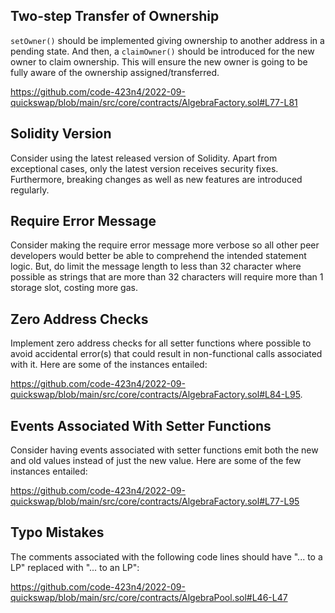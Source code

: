 ## Two-step Transfer of Ownership
`setOwner()` should be implemented giving ownership to another address in a pending state. And then, a `claimOwner()` should be introduced for the new owner to claim ownership. This will ensure the new owner is going to be fully aware of the ownership assigned/transferred.

https://github.com/code-423n4/2022-09-quickswap/blob/main/src/core/contracts/AlgebraFactory.sol#L77-L81

## Solidity Version
Consider using the latest released version of Solidity. Apart from exceptional cases, only the latest version receives security fixes. Furthermore, breaking changes as well as new features are introduced regularly.

## Require Error Message
Consider making the require error message more verbose so all other peer developers would better be able to comprehend the intended statement logic. But, do limit the message length to less than 32 character where possible as strings that are more than 32 characters will require more than 1 storage slot, costing more gas.

## Zero Address Checks
Implement zero address checks for all setter functions where possible to avoid accidental error(s) that could result in non-functional calls associated with it. Here are some of the instances entailed:

https://github.com/code-423n4/2022-09-quickswap/blob/main/src/core/contracts/AlgebraFactory.sol#L84-L95.

## Events Associated With Setter Functions
Consider having events associated with setter functions emit both the new and old values instead of just the new value. Here are some of the few instances entailed:

https://github.com/code-423n4/2022-09-quickswap/blob/main/src/core/contracts/AlgebraFactory.sol#L77-L95

## Typo Mistakes
The comments associated with the following code lines should have "... to a LP" replaced with "... to an LP":

https://github.com/code-423n4/2022-09-quickswap/blob/main/src/core/contracts/AlgebraPool.sol#L46-L47

